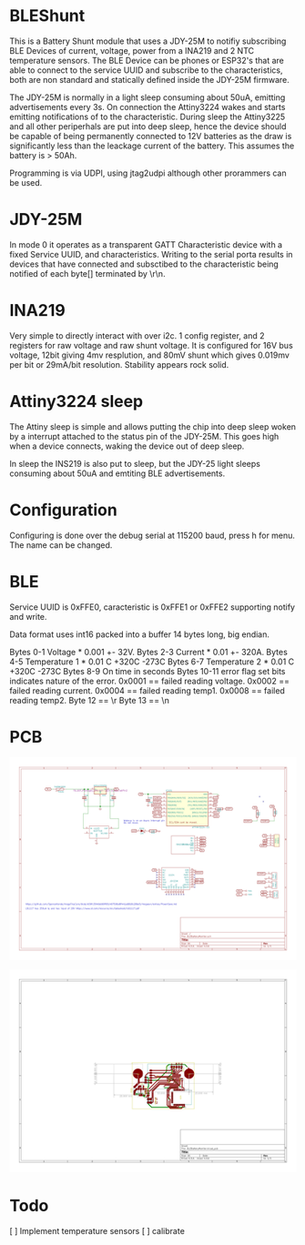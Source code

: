 # BLEShunt

This is a Battery Shunt module that uses a JDY-25M to notifiy subscribing BLE Devices of current, voltage, power from 
a INA219 and 2 NTC temperature sensors. The BLE Device can be phones or ESP32's that are able to connect to the service
UUID and subscribe to the characteristics, both are non standard and statically defined inside the JDY-25M firmware.

The JDY-25M is normally in a light sleep consuming about 50uA, emitting advertisements every 3s. On connection the Attiny3224 wakes and starts emitting notifications of to the characteristic. During sleep the Attiny3225 and all other periperhals 
are put into deep sleep, hence the device should be capable of being permanently connected to 12V batteries as the draw is significantly less than the leackage current of the battery. This assumes the battery is > 50Ah.

Programming is via UDPI, using jtag2udpi although other prorammers can be used.

# JDY-25M

In mode 0 it operates as a transparent GATT Characteristic device with a fixed Service UUID, and characteristics. Writing to the serial porta results in devices that have connected and subsctibed to the characteristic being notified of each byte[] terminated by \r\n.

# INA219

Very simple to directly interact with over i2c. 1 config register, and 2 registers for raw voltage and raw shunt voltage. It is configured for 16V bus voltage, 12bit giving 4mv resplution, and 80mV shunt which gives  0.019mv per bit or 29mA/bit resolution. Stability appears rock solid.

# Attiny3224 sleep

The Attiny sleep is simple and allows putting the chip into deep sleep woken by a interrupt attached to the status pin of the JDY-25M. This goes high when a device connects, waking the device out of deep sleep.

In sleep the INS219 is also put to sleep, but the JDY-25 light sleeps consuming about 50uA and emtiting BLE advertisements. 

# Configuration

Configuring is done over the debug serial at 115200 baud, press h for menu. The name can be changed. 

# BLE

Service UUID is 0xFFE0, caracteristic is 0xFFE1 or 0xFFE2 supporting notify and write.

Data format uses int16 packed into a buffer 14 bytes long, big endian.

Bytes 0-1 Voltage  * 0.001 +- 32V.
Bytes 2-3 Current  * 0.01 +- 320A.
Bytes 4-5 Temperature 1 * 0.01 C +320C -273C
Bytes 6-7 Temperature 2 * 0.01 C +320C -273C
Bytes 8-9 On time in seconds
Bytes 10-11 error flag set bits indicates nature of the error.
   0x0001 == failed reading voltage.
   0x0002 == failed reading current.
   0x0004 == failed reading temp1.
   0x0008 == failed reading temp2.
Byte 12 == \r
Byte 13 == \n


# PCB

![Schematics](pcb/BLEBatteryMonitor.sch.svg)

![Pcb](pcb/BLEBatteryMonitor-brd.svg)




# Todo

[ ] Implement temperature sensors
[ ] calibrate




